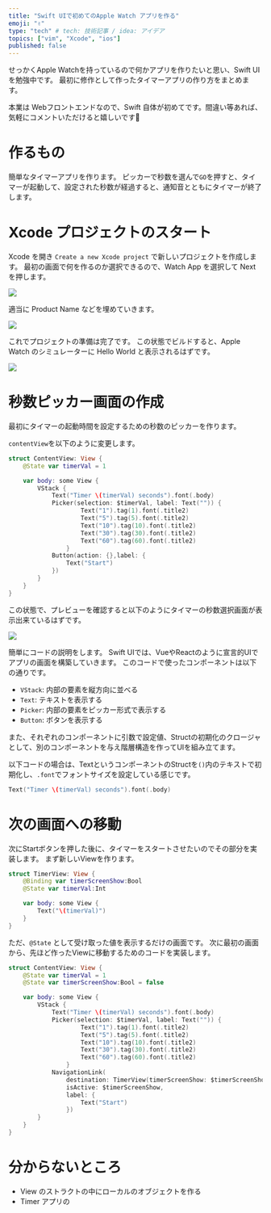 ```yaml
---
title: "Swift UIで初めてのApple Watch アプリを作る"
emoji: "✌"
type: "tech" # tech: 技術記事 / idea: アイデア
topics: ["vim", "Xcode", "ios"]
published: false
---
```


せっかくApple Watchを持っているので何かアプリを作りたいと思い、Swift UI を勉強中です。
最初に修作として作ったタイマーアプリの作り方をまとめます。

本業は Webフロントエンドなので、Swift 自体が初めてです。間違い等あれば、気軽にコメントいただけると嬉しいです🙏

# 作るもの

簡単なタイマーアプリを作ります。
ピッカーで秒数を選んで`GO`を押すと、タイマーが起動して、設定された秒数が経過すると、通知音とともにタイマーが終了します。


# Xcode プロジェクトのスタート

Xcode を開き `Create a new Xcode project` で新しいプロジェクトを作成します。
最初の画面で何を作るのか選択できるので、Watch App を選択して Next を押します。

![](https://storage.googleapis.com/zenn-user-upload/gdcekhgj81z337f83pddzfbe0gxj)

適当に Product Name などを埋めていきます。

![](https://storage.googleapis.com/zenn-user-upload/pc2dnr4qvlh9y9rn0dtpnl5a1rl1)

これでプロジェクトの準備は完了です。
この状態でビルドすると、Apple Watch のシミュレーターに Hello World と表示されるはずです。

![](https://storage.googleapis.com/zenn-user-upload/jkz9mwofilak0zndamqe0g6coa2h)


# 秒数ピッカー画面の作成

最初にタイマーの起動時間を設定するための秒数のピッカーを作ります。

`contentView`を以下のように変更します。

```swift
struct ContentView: View {
    @State var timerVal = 1

    var body: some View {
        VStack {
            Text("Timer \(timerVal) seconds").font(.body)
            Picker(selection: $timerVal, label: Text("")) {
                    Text("1").tag(1).font(.title2)
                    Text("5").tag(5).font(.title2)
                    Text("10").tag(10).font(.title2)
                    Text("30").tag(30).font(.title2)
                    Text("60").tag(60).font(.title2)
                }
            Button(action: {},label: {
                Text("Start")
            })
        }
    }
}
```

この状態で、プレビューを確認すると以下のようにタイマーの秒数選択画面が表示出来ているはずです。

![](https://storage.googleapis.com/zenn-user-upload/gixnspx8yx4869iypgc94l7un7kt)

簡単にコードの説明をします。
Swift UIでは、VueやReactのように宣言的UIでアプリの画面を構築していきます。
このコードで使ったコンポーネントは以下の通りです。

- `VStack`: 内部の要素を縦方向に並べる
- `Text`: テキストを表示する
- `Picker`: 内部の要素をピッカー形式で表示する
- `Button`: ボタンを表示する

また、それぞれのコンポーネントに引数で設定値、Structの初期化のクロージャとして、別のコンポーネントを与え階層構造を作ってUIを組み立てます。

以下コードの場合は、TextというコンポーネントのStructを`()`内のテキストで初期化し、`.font`でフォントサイズを設定している感じです。

```swift
Text("Timer \(timerVal) seconds").font(.body)
```

# 次の画面への移動

次にStartボタンを押した後に、タイマーをスタートさせたいのでその部分を実装します。
まず新しいViewを作ります。

```swift
struct TimerView: View {
    @Binding var timerScreenShow:Bool
    @State var timerVal:Int

    var body: some View {
        Text("\(timerVal)")
    }
}
```

ただ、`@State` として受け取った値を表示するだけの画面です。
次に最初の画面から、先ほど作ったViewに移動するためのコードを実装します。

```swift
struct ContentView: View {
    @State var timerVal = 1
    @State var timerScreenShow:Bool = false

    var body: some View {
        VStack {
            Text("Timer \(timerVal) seconds").font(.body)
            Picker(selection: $timerVal, label: Text("")) {
                    Text("1").tag(1).font(.title2)
                    Text("5").tag(5).font(.title2)
                    Text("10").tag(10).font(.title2)
                    Text("30").tag(30).font(.title2)
                    Text("60").tag(60).font(.title2)
                }
            NavigationLink(
                destination: TimerView(timerScreenShow: $timerScreenShow, timerVal: timerVal),
                isActive: $timerScreenShow,
                label: {
                    Text("Start")
                })
        }
    }
}
```

# 分からないところ
- View のストラクトの中にローカルのオブジェクトを作る
- Timer アプリの